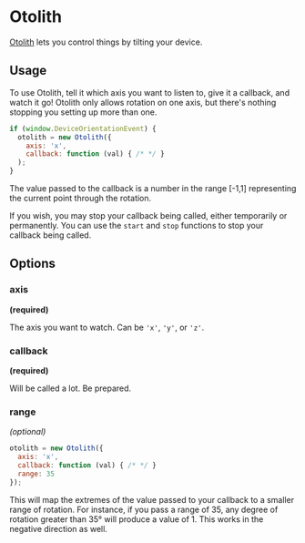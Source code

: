 # Otolith

[Otolith](https://en.wikipedia.org/wiki/Otolith) lets you control things by
tilting your device.


## Usage

To use Otolith, tell it which axis you want to listen to, give it a
callback, and watch it go! Otolith only allows rotation on one axis, but
there's nothing stopping you setting up more than one.

```js
if (window.DeviceOrientationEvent) {
  otolith = new Otolith({
    axis: 'x',
    callback: function (val) { /* */ }
  );
}
```

The value passed to the callback is a number in the range [-1,1] representing
the current point through the rotation.

If you wish, you may stop your callback being called, either temporarily or
permanently. You can use the `start` and `stop` functions to stop your
callback being called.


## Options

### axis

__(required)__

The axis you want to watch. Can be `'x'`, `'y'`, or `'z'`.


### callback

__(required)__

Will be called a lot. Be prepared.


### range

_(optional)_

```js
otolith = new Otolith({
  axis: 'x',
  callback: function (val) { /* */ }
  range: 35
});
```

This will map the extremes of the value passed to your callback to a smaller
range of rotation. For instance, if you pass a range of 35, any degree of
rotation greater than 35&deg; will produce a value of 1. This works in the
negative direction as well.

